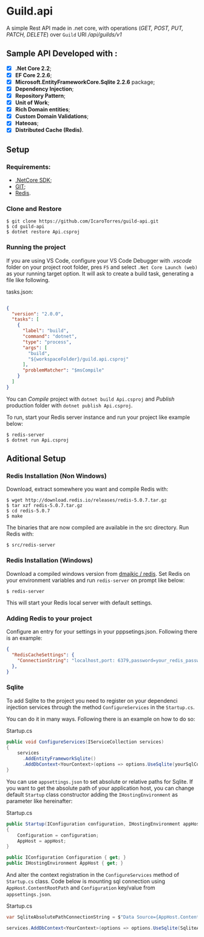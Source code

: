 ﻿# Guild.api

A simple Rest API made in .net core, with operations (_GET, POST, PUT, PATCH, DELETE_) over `Guild` URI _/api/guilds/v1_

## Sample API Developed with :

- [x] **.Net Core 2.2**;
- [x] **EF Core 2.2.6**;
- [x] **Microsoft.EntityFrameworkCore.Sqlite 2.2.6** package;
- [x] **Dependency Injection**;
- [x] **Repository Pattern**;
- [x] **Unit of Work**;
- [x] **Rich Domain entities**;
- [x] **Custom Domain Validations**;
- [x] **Hateoas**;
- [x] **Distributed Cache (Redis)**.

## Setup

### Requirements:

* [.NetCore SDK](https://dotnet.microsoft.com/download "microsoft downloads");
* [GIT](https://git-scm.com/downloads "git downloads");
* [Redis](https://redis.io/download "redis downloads").


### Clone and Restore

    $ git clone https://github.com/IcaroTorres/guild-api.git
    $ cd guild-api
    $ dotnet restore Api.csproj

### Running the project

If you are using VS Code, configure your VS Code Debugger with _.vscode_ folder on your project root folder, pres `F5` and select `.Net Core Launch (web)` as your running target option. It will ask to create a build task, generating a file like following.

tasks.json:
```json

{
  "version": "2.0.0",
  "tasks": [
    {
      "label": "build",
      "command": "dotnet",
      "type": "process",
      "args": [
        "build",
        "${workspaceFolder}/guild.api.csproj"
      ],
      "problemMatcher": "$msCompile"
    }
  ]
}
```

You can _Compile_ project with `dotnet build Api.csproj` and _Publish_ production folder with `dotnet publish Api.csproj`.

To run, start your Redis server instance and run your project like example below:

    $ redis-server
    $ dotnet run Api.csproj

## Aditional Setup

### Redis Installation (Non Windows)

Download, extract somewhere you want and compile Redis with:

    $ wget http://download.redis.io/releases/redis-5.0.7.tar.gz
    $ tar xzf redis-5.0.7.tar.gz
    $ cd redis-5.0.7
    $ make

The binaries that are now compiled are available in the src directory. Run Redis with:

    $ src/redis-server

### Redis Installation (Windows)

Download a compiled windows version from [dmajkic / redis](https://github.com/dmajkic/redis/downloads "github dmajkic/redis download packages"). Set Redis on your environment variables and run `redis-server` on prompt like below:

    $ redis-server

This will start your Redis local server with default settings.

### Adding Redis to your project

Configure an entry for your settings in your pppsetings.json. Following there is an example:

```json
{
  "RedisCacheSettings": {
    "ConnectionString": "localhost,port: 6379,password=your_redis_password!"
  },
}
```
### Sqlite

To add Sqlite to the project you need to register on your dependenci injection services through the method `ConfigureServices` in the `Startup.cs`.

You can do it in many ways. Following there is an example on how to do so:

Startup.cs

```c#
public void ConfigureServices(IServiceCollection services)
{
    services
      .AddEntityFrameworkSqlite()
      .AddDbContext<YourContext>(options => options.UseSqlite(yourSqlConnectionString));
}
```

You can use `appsettings.json` to set absolute or relative paths for Sqlite. If you want to get the absolute path of your application host, you can change default `Startup` class constructor adding the `IHostingEnvironment` as parameter like hereinafter:

Startup.cs

```c#
public Startup(IConfiguration configuration, IHostingEnvironment appHost)
{
    Configuration = configuration;
    AppHost = appHost;
}

public IConfiguration Configuration { get; }
public IHostingEnvironment AppHost { get; }
```

And alter the context registration in the `ConfigureServices` method of `Startup.cs` class. Code below is mounting sql connection using `AppHost.ContentRootPath` and `Configuration` key/value from `appsettings.json`.


Startup.cs
```c#
var SqliteAbsolutePathConnectionString = $"Data Source={AppHost.ContentRootPath}\\{Configuration["SqliteSettings:SourceName"]}";

services.AddDbContext<YourContext>(options => options.UseSqlite(SqliteAbsolutePathConnectionString));
```
